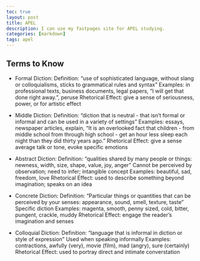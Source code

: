 ```yaml
---
toc: true
layout: post
title: APEL
description: I can use my fastpages site for APEL studying.
categories: [markdown]
tags: apel
---
```


## Terms to Know
- Formal Diction: Definition: “use of sophisticated language, without slang or colloquialisms, sticks to grammatical rules and syntax”
Examples:  in professional texts, business documents, legal papers, “I will get that done right away.”, peruse
Rhetorical Effect: give a sense of seriousness, power, or for artistic effect

- Middle Diction: Definition: “diction that is neutral - that isn’t formal or informal and can be used in a variety of settings”
Examples:  essays, newspaper articles, explain, “It is an overlooked fact that children - from middle school from through high school - get an hour less sleep each night than they did thirty years ago.”
Rhetorical Effect: give a sense average talk or tone, evoke specific emotions 


- Abstract Diction: Definition: “qualities shared by many people or things: newness, width, size, shape, value, joy, anger”
Cannot be perceived by observation; need to infer; intangible concept
Examples:  beautiful, sad, freedom, love
Rhetorical Effect: used to describe something beyond imagination; speaks on an idea

- Concrete Diction: Definition: “Particular things or quantities that can be perceived by your senses: appearance, sound, smell, texture, taste”
Specific diction
Examples: magenta, smooth, penny sized, cold, bitter, pungent, crackle, muddy
Rhetorical Effect: engage the reader’s imagination and senses

- Colloquial Diction: Definition: “language that is informal in diction or style of expression”
Used when speaking informally
Examples: contractions, awfully (very), movie (film), mad (angry), sure (certainly)
Rhetorical Effect: used to portray direct and intimate converstation